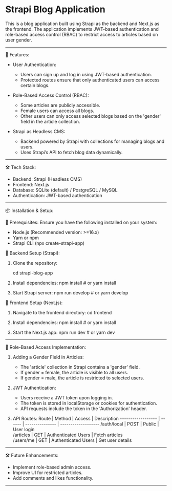 Strapi Blog Application
========================

This is a blog application built using Strapi as the backend and Next.js as the frontend. 
The application implements JWT-based authentication and role-based access control (RBAC) to restrict access to articles based on user gender.

-----------------------------------------------------

🚀 Features:

- User Authentication:
  - Users can sign up and log in using JWT-based authentication.
  - Protected routes ensure that only authenticated users can access certain blogs.

- Role-Based Access Control (RBAC):
  - Some articles are publicly accessible.
  - Female users can access all blogs.
  - Other users can only access selected blogs based on the 'gender' field in the article collection.

- Strapi as Headless CMS:
  - Backend powered by Strapi with collections for managing blogs and users.
  - Uses Strapi’s API to fetch blog data dynamically.

-----------------------------------------------------

🛠 Tech Stack:

- Backend: Strapi (Headless CMS)
- Frontend: Next.js
- Database: SQLite (default) / PostgreSQL / MySQL
- Authentication: JWT-based authentication

-----------------------------------------------------

📦 Installation & Setup:

🔹 Prerequisites:
Ensure you have the following installed on your system:
- Node.js (Recommended version: >=16.x)
- Yarn or npm
- Strapi CLI (npx create-strapi-app)

🔹 Backend Setup (Strapi):
1. Clone the repository:

   cd strapi-blog-app

1. Install dependencies:
   npm install  # or yarn install

2. Start Strapi server:
   npm run develop  # or yarn develop

🔹 Frontend Setup (Next.js):
1. Navigate to the frontend directory:
   cd frontend

2. Install dependencies:
   npm install  # or yarn install

3. Start the Next.js app:
   npm run dev  # or yarn dev
  

-----------------------------------------------------

🔐 Role-Based Access Implementation:

1. Adding a Gender Field in Articles:
   - The 'article' collection in Strapi contains a 'gender' field.
   - If gender = female, the article is visible to all users.
   - If gender = male, the article is restricted to selected users.

2. JWT Authentication:
   - Users receive a JWT token upon logging in.
   - The token is stored in localStorage or cookies for authentication.
   - API requests include the token in the 'Authorization' header.

3. API Routes:
   Route              | Method | Access           | Description
   ------------------ | ------ | --------------- | -------------------
   /auth/local       | POST   | Public          | User login  
   /articles        | GET    | Authenticated Users | Fetch articles  
   /users/me        | GET    | Authenticated Users | Get user details  

-----------------------------------------------------

🛠 Future Enhancements:

- Implement role-based admin access.
- Improve UI for restricted articles.
- Add comments and likes functionality.

-----------------------------------------------------
